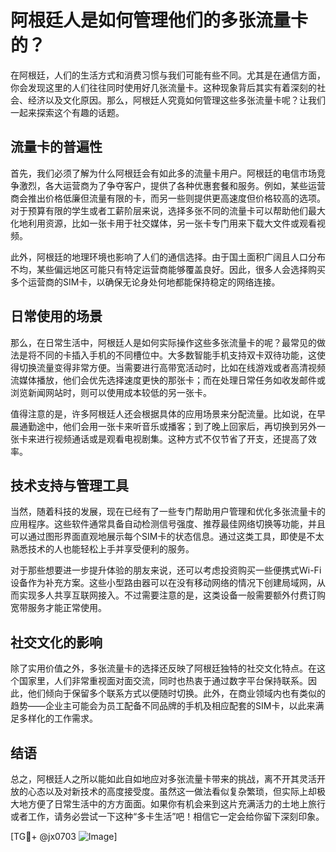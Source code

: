 # 阿根廷人是如何管理他们的多张流量卡的？

在阿根廷，人们的生活方式和消费习惯与我们可能有些不同。尤其是在通信方面，你会发现这里的人们往往同时使用好几张流量卡。这种现象背后其实有着深刻的社会、经济以及文化原因。那么，阿根廷人究竟如何管理这些多张流量卡呢？让我们一起来探索这个有趣的话题。

## 流量卡的普遍性

首先，我们必须了解为什么阿根廷会有如此多的流量卡用户。阿根廷的电信市场竞争激烈，各大运营商为了争夺客户，提供了各种优惠套餐和服务。例如，某些运营商会推出价格低廉但流量有限的卡，而另一些则提供更高速度但价格较高的选项。对于预算有限的学生或者工薪阶层来说，选择多张不同的流量卡可以帮助他们最大化地利用资源，比如一张卡用于社交媒体，另一张卡专门用来下载大文件或观看视频。

此外，阿根廷的地理环境也影响了人们的通信选择。由于国土面积广阔且人口分布不均，某些偏远地区可能只有特定运营商能够覆盖良好。因此，很多人会选择购买多个运营商的SIM卡，以确保无论身处何地都能保持稳定的网络连接。

## 日常使用的场景

那么，在日常生活中，阿根廷人是如何实际操作这些多张流量卡的呢？最常见的做法是将不同的卡插入手机的不同槽位中。大多数智能手机支持双卡双待功能，这使得切换流量变得非常方便。当需要进行高带宽活动时，比如在线游戏或者高清视频流媒体播放，他们会优先选择速度更快的那张卡；而在处理日常任务如收发邮件或浏览新闻网站时，则可以使用成本较低的另一张卡。

值得注意的是，许多阿根廷人还会根据具体的应用场景来分配流量。比如说，在早晨通勤途中，他们会用一张卡来听音乐或播客；到了晚上回家后，再切换到另外一张卡来进行视频通话或是观看电视剧集。这种方式不仅节省了开支，还提高了效率。

## 技术支持与管理工具

当然，随着科技的发展，现在已经有了一些专门帮助用户管理和优化多张流量卡的应用程序。这些软件通常具备自动检测信号强度、推荐最佳网络切换等功能，并且可以通过图形界面直观地展示每个SIM卡的状态信息。通过这类工具，即使是不太熟悉技术的人也能轻松上手并享受便利的服务。

对于那些想要进一步提升体验的朋友来说，还可以考虑投资购买一些便携式Wi-Fi设备作为补充方案。这些小型路由器可以在没有移动网络的情况下创建局域网，从而实现多人共享互联网接入。不过需要注意的是，这类设备一般需要额外付费订购宽带服务才能正常使用。

## 社交文化的影响

除了实用价值之外，多张流量卡的选择还反映了阿根廷独特的社交文化特点。在这个国家里，人们非常重视面对面交流，同时也热衷于通过数字平台保持联系。因此，他们倾向于保留多个联系方式以便随时切换。此外，在商业领域内也有类似的趋势——企业主可能会为员工配备不同品牌的手机及相应配套的SIM卡，以此来满足多样化的工作需求。

## 结语

总之，阿根廷人之所以能如此自如地应对多张流量卡带来的挑战，离不开其灵活开放的心态以及对新技术的高度接受度。虽然这一做法看似复杂繁琐，但实际上却极大地方便了日常生活中的方方面面。如果你有机会来到这片充满活力的土地上旅行或者工作，请务必尝试一下这种“多卡生活”吧！相信它一定会给你留下深刻印象。

[TG💪+ @jx0703 ![Image](https://github.com/user-attachments/assets/dbca1d08-cadb-493c-b0ec-ad6f7a83f270)]